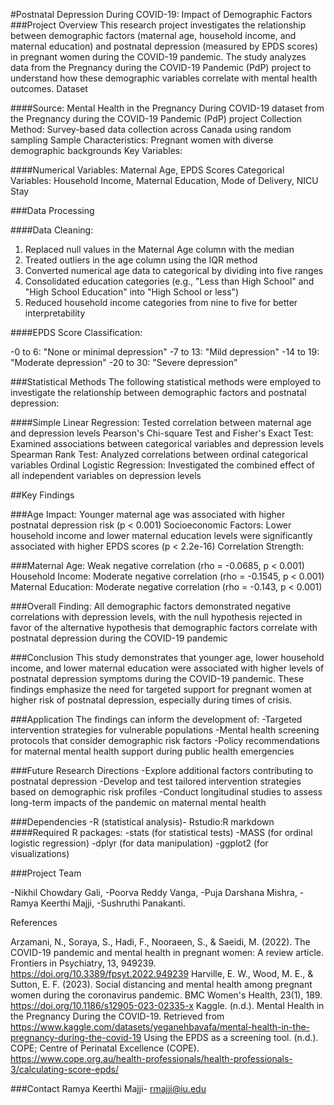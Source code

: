 #Postnatal Depression During COVID-19: Impact of Demographic Factors
###Project Overview
This research project investigates the relationship between demographic factors (maternal age, household income, and maternal education) and postnatal depression (measured by EPDS scores) in pregnant women during the COVID-19 pandemic. The study analyzes data from the Pregnancy during the COVID-19 Pandemic (PdP) project to understand how these demographic variables correlate with mental health outcomes.
Dataset

####Source: Mental Health in the Pregnancy During COVID-19 dataset from the Pregnancy during the COVID-19 Pandemic (PdP) project
Collection Method: Survey-based data collection across Canada using random sampling
Sample Characteristics: Pregnant women with diverse demographic backgrounds
Key Variables:

####Numerical Variables: Maternal Age, EPDS Scores
Categorical Variables: Household Income, Maternal Education, Mode of Delivery, NICU Stay



###Data Processing

####Data Cleaning:

1. Replaced null values in the Maternal Age column with the median
2. Treated outliers in the age column using the IQR method
3. Converted numerical age data to categorical by dividing into five ranges
4. Consolidated education categories (e.g., "Less than High School" and "High School Education" into "High School or less")
5. Reduced household income categories from nine to five for better interpretability


####EPDS Score Classification:

-0 to 6: "None or minimal depression"
-7 to 13: "Mild depression"
-14 to 19: "Moderate depression"
-20 to 30: "Severe depression"



###Statistical Methods
The following statistical methods were employed to investigate the relationship between demographic factors and postnatal depression:

####Simple Linear Regression: Tested correlation between maternal age and depression levels
Pearson's Chi-square Test and Fisher's Exact Test: Examined associations between categorical variables and depression levels
Spearman Rank Test: Analyzed correlations between ordinal categorical variables
Ordinal Logistic Regression: Investigated the combined effect of all independent variables on depression levels

##Key Findings

###Age Impact: Younger maternal age was associated with higher postnatal depression risk (p < 0.001)
Socioeconomic Factors: Lower household income and lower maternal education levels were significantly associated with higher EPDS scores (p < 2.2e-16)
Correlation Strength:

###Maternal Age: Weak negative correlation (rho = -0.0685, p < 0.001)
Household Income: Moderate negative correlation (rho = -0.1545, p < 0.001)
Maternal Education: Moderate negative correlation (rho = -0.143, p < 0.001)


###Overall Finding: All demographic factors demonstrated negative correlations with depression levels, with the null hypothesis rejected in favor of the alternative hypothesis that demographic factors correlate with postnatal depression during the COVID-19 pandemic

###Conclusion
This study demonstrates that younger age, lower household income, and lower maternal education were associated with higher levels of postnatal depression symptoms during the COVID-19 pandemic. These findings emphasize the need for targeted support for pregnant women at higher risk of postnatal depression, especially during times of crisis.

###Application
The findings can inform the development of:
-Targeted intervention strategies for vulnerable populations
-Mental health screening protocols that consider demographic risk factors
-Policy recommendations for maternal mental health support during public health emergencies

###Future Research Directions
-Explore additional factors contributing to postnatal depression
-Develop and test tailored intervention strategies based on demographic risk profiles
-Conduct longitudinal studies to assess long-term impacts of the pandemic on maternal mental health

###Dependencies
-R (statistical analysis)- Rstudio:R markdown
####Required R packages:
-stats (for statistical tests)
-MASS (for ordinal logistic regression)
-dplyr (for data manipulation)
-ggplot2 (for visualizations)



###Project Team

-Nikhil Chowdary Gali, 
-Poorva Reddy Vanga, 
-Puja Darshana Mishra, 
-Ramya Keerthi Majji, 
-Sushruthi Panakanti.


References

Arzamani, N., Soraya, S., Hadi, F., Nooraeen, S., & Saeidi, M. (2022). The COVID-19 pandemic and mental health in pregnant women: A review article. Frontiers in Psychiatry, 13, 949239. https://doi.org/10.3389/fpsyt.2022.949239
Harville, E. W., Wood, M. E., & Sutton, E. F. (2023). Social distancing and mental health among pregnant women during the coronavirus pandemic. BMC Women's Health, 23(1), 189. https://doi.org/10.1186/s12905-023-02335-x
Kaggle. (n.d.). Mental Health in the Pregnancy During the COVID-19. Retrieved from https://www.kaggle.com/datasets/yeganehbavafa/mental-health-in-the-pregnancy-during-the-covid-19
Using the EPDS as a screening tool. (n.d.). COPE; Centre of Perinatal Excellence (COPE). https://www.cope.org.au/health-professionals/health-professionals-3/calculating-score-epds/

###Contact
Ramya Keerthi Majji- rmajji@iu.edu
